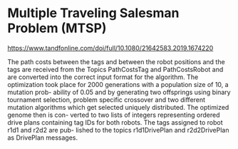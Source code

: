 # Multiple Traveling Salesman Problem (MTSP)

https://www.tandfonline.com/doi/full/10.1080/21642583.2019.1674220

The path costs between the tags and between the robot positions and the
tags are received from the Topics PathCostsTag and PathCostsRobot and are
converted into the correct input format for the algorithm. The optimization
took place for 2000 generations with a population size of 10, a mutation prob-
ability of 0.05 and by generating two offsprings using binary tournament
selection, problem specific crossover and two different mutation algorithms
which get selected uniquely distributed. The optimized genome then is con-
verted to two lists of integers representing ordered drive plans containing
tag IDs for both robots. The tags assigned to robot r1d1 and r2d2 are pub-
lished to the topics r1d1DrivePlan and r2d2DrivePlan as DrivePlan messages.
